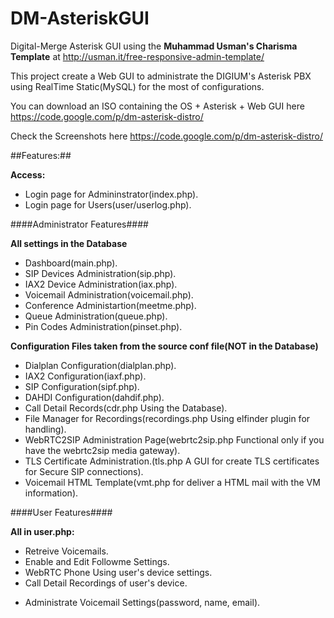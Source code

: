 DM-AsteriskGUI
==============

Digital-Merge Asterisk GUI using the **Muhammad Usman's Charisma Template** at http://usman.it/free-responsive-admin-template/

This project create a Web GUI to administrate the DIGIUM's Asterisk PBX using RealTime Static(MySQL) for the most of configurations.

You can download an ISO containing the OS + Asterisk + Web GUI here https://code.google.com/p/dm-asterisk-distro/

Check the Screenshots here https://code.google.com/p/dm-asterisk-distro/


##Features:##


**Access:**

* Login page for Admininstrator(index.php).
* Login page for Users(user/userlog.php).



####Administrator Features####


**All settings in the Database**

* Dashboard(main.php).
* SIP Devices Administration(sip.php).
* IAX2 Device Administration(iax.php).
* Voicemail Administration(voicemail.php).
* Conference Administartion(meetme.php).
* Queue Administration(queue.php).
* Pin Codes Administration(pinset.php).


**Configuration Files taken from the source conf file(NOT in the Database)**

* Dialplan Configuration(dialplan.php).
* IAX2 Configuration(iaxf.php).
* SIP Configuration(sipf.php).
* DAHDI Configuration(dahdif.php).
* Call Detail Records(cdr.php Using the Database).
* File Manager for Recordings(recordings.php Using elfinder plugin for handling).
* WebRTC2SIP Administration Page(webrtc2sip.php Functional only if you have the webrtc2sip media gateway).
* TLS Certificate Administration.(tls.php A GUI for create TLS certificates for Secure SIP connections).
* Voicemail HTML Template(vmt.php for deliver a HTML mail with the VM information).





####User Features####

**All in user.php:**

* Retreive Voicemails.
* Enable and Edit Followme Settings.
* WebRTC Phone Using user's device settings.
* Call Detail Recordings of user's device.
+ Administrate Voicemail Settings(password, name, email).
